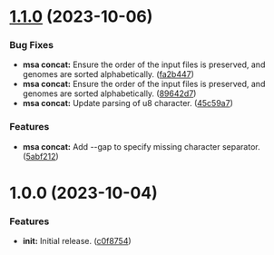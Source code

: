 # [1.1.0](https://github.com/aaronmussig/cytos/compare/v1.0.0...v1.1.0) (2023-10-06)


### Bug Fixes

* **msa concat:** Ensure the order of the input files is preserved, and genomes are sorted alphabetically. ([fa2b447](https://github.com/aaronmussig/cytos/commit/fa2b44781327c6d5716e54de5635f20153817d0f))
* **msa concat:** Ensure the order of the input files is preserved, and genomes are sorted alphabetically. ([89642d7](https://github.com/aaronmussig/cytos/commit/89642d7992b98e3d3437e2ed17e397a938b5cc79))
* **msa concat:** Update parsing of u8 character. ([45c59a7](https://github.com/aaronmussig/cytos/commit/45c59a7d2f17d8255a4fbdcfb409e90721a78ff5))


### Features

* **msa concat:** Add --gap to specify missing character separator. ([5abf212](https://github.com/aaronmussig/cytos/commit/5abf212651bdaddaa442a63d64839fd1f4f24c2c))

# 1.0.0 (2023-10-04)


### Features

* **init:** Initial release. ([c0f8754](https://github.com/aaronmussig/cytos/commit/c0f87545ce55a3c826d143c6406f89e0760cb6c8))
